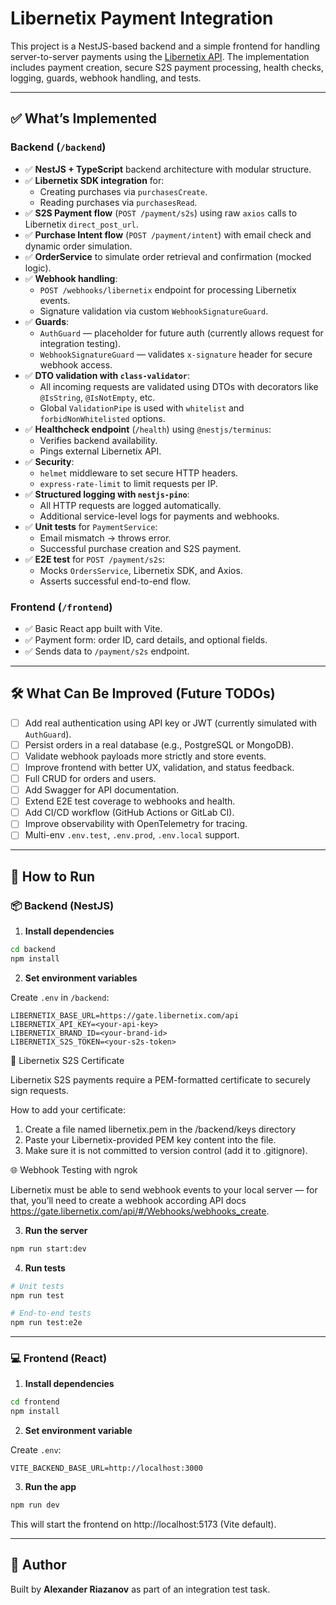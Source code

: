 # Libernetix Payment Integration

This project is a NestJS-based backend and a simple frontend for handling server-to-server payments using the [Libernetix API](https://gate.libernetix.com/api/). The implementation includes payment creation, secure S2S payment processing, health checks, logging, guards, webhook handling, and tests.

---

## ✅ What’s Implemented

### Backend (`/backend`)
- ✅ **NestJS + TypeScript** backend architecture with modular structure.
- ✅ **Libernetix SDK integration** for:
  - Creating purchases via `purchasesCreate`.
  - Reading purchases via `purchasesRead`.
- ✅ **S2S Payment flow** (`POST /payment/s2s`) using raw `axios` calls to Libernetix `direct_post_url`.
- ✅ **Purchase Intent flow** (`POST /payment/intent`) with email check and dynamic order simulation.
- ✅ **OrderService** to simulate order retrieval and confirmation (mocked logic).
- ✅ **Webhook handling**:
  - `POST /webhooks/libernetix` endpoint for processing Libernetix events.
  - Signature validation via custom `WebhookSignatureGuard`.
- ✅ **Guards**:
  - `AuthGuard` — placeholder for future auth (currently allows request for integration testing).
  - `WebhookSignatureGuard` — validates `x-signature` header for secure webhook access.
- ✅ **DTO validation with `class-validator`**:
  - All incoming requests are validated using DTOs with decorators like `@IsString`, `@IsNotEmpty`, etc.
  - Global `ValidationPipe` is used with `whitelist` and `forbidNonWhitelisted` options.
- ✅ **Healthcheck endpoint** (`/health`) using `@nestjs/terminus`:
  - Verifies backend availability.
  - Pings external Libernetix API.
- ✅ **Security**:
  - `helmet` middleware to set secure HTTP headers.
  - `express-rate-limit` to limit requests per IP.
- ✅ **Structured logging with `nestjs-pino`**:
  - All HTTP requests are logged automatically.
  - Additional service-level logs for payments and webhooks.
- ✅ **Unit tests** for `PaymentService`:
  - Email mismatch → throws error.
  - Successful purchase creation and S2S payment.
- ✅ **E2E test** for `POST /payment/s2s`:
  - Mocks `OrdersService`, Libernetix SDK, and Axios.
  - Asserts successful end-to-end flow.

### Frontend (`/frontend`)
- ✅ Basic React app built with Vite.
- ✅ Payment form: order ID, card details, and optional fields.
- ✅ Sends data to `/payment/s2s` endpoint.

---

## 🛠 What Can Be Improved (Future TODOs)

- [ ] Add real authentication using API key or JWT (currently simulated with `AuthGuard`).
- [ ] Persist orders in a real database (e.g., PostgreSQL or MongoDB).
- [ ] Validate webhook payloads more strictly and store events.
- [ ] Improve frontend with better UX, validation, and status feedback.
- [ ] Full CRUD for orders and users.
- [ ] Add Swagger for API documentation.
- [ ] Extend E2E test coverage to webhooks and health.
- [ ] Add CI/CD workflow (GitHub Actions or GitLab CI).
- [ ] Improve observability with OpenTelemetry for tracing.
- [ ] Multi-env `.env.test`, `.env.prod`, `.env.local` support.

---

## 🚀 How to Run

### 📦 Backend (NestJS)

1. **Install dependencies**

```bash
cd backend
npm install
```

2. **Set environment variables**

 Create `.env` in `/backend`:

```env
LIBERNETIX_BASE_URL=https://gate.libernetix.com/api
LIBERNETIX_API_KEY=<your-api-key>
LIBERNETIX_BRAND_ID=<your-brand-id>
LIBERNETIX_S2S_TOKEN=<your-s2s-token>
```

🔐 Libernetix S2S Certificate

Libernetix S2S payments require a PEM-formatted certificate to securely sign requests.

How to add your certificate:
1.	Create a file named libernetix.pem in the /backend/keys directory
2.	Paste your Libernetix-provided PEM key content into the file.
3.	Make sure it is not committed to version control (add it to .gitignore).

🌐 Webhook Testing with ngrok

Libernetix must be able to send webhook events to your local server — for that, you’ll need to create a webhook according API docs https://gate.libernetix.com/api/#/Webhooks/webhooks_create.

3. **Run the server**

```bash
npm run start:dev
```

4. **Run tests**

```bash
# Unit tests
npm run test

# End-to-end tests
npm run test:e2e
```

---

### 💻 Frontend (React)

1. **Install dependencies**

```bash
cd frontend
npm install
```

2. **Set environment variable**

Create `.env`:

```env
VITE_BACKEND_BASE_URL=http://localhost:3000
```

3. **Run the app**

```bash
npm run dev
```

This will start the frontend on http://localhost:5173 (Vite default).

---


## 👤 Author

Built by **Alexander Riazanov** as part of an integration test task.